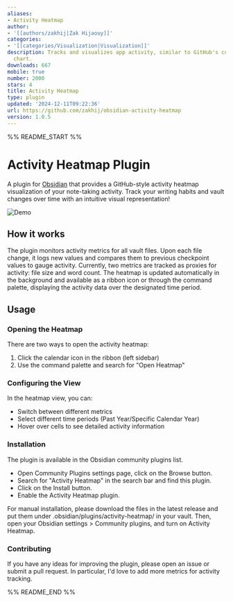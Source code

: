 ```yaml
---
aliases:
- Activity Heatmap
author:
- '[[authors/zakhij|Zak Hijaouy]]'
categories:
- '[[categories/Visualization|Visualization]]'
description: Tracks and visualizes app activity, similar to GitHub's contribution
  chart.
downloads: 667
mobile: true
number: 2000
stars: 4
title: Activity Heatmap
type: plugin
updated: '2024-12-11T09:22:36'
url: https://github.com/zakhij/obsidian-activity-heatmap
version: 1.0.5
---
```


%% README_START %%

# Activity Heatmap Plugin

A plugin for [Obsidian](https://obsidian.md) that provides a GitHub-style activity heatmap visualization of your note-taking activity. Track your writing habits and vault changes over time with an intuitive visual representation!

![Demo](https://raw.githubusercontent.com/zakhij/obsidian-activity-heatmap/HEAD/images/demo.gif)

## How it works

The plugin monitors activity metrics for all vault files. Upon each file change, it logs new values and compares them to previous checkpoint values to gauge activity. Currently, two metrics are tracked as proxies for activity: file size and word count. The heatmap is updated automatically in the background and available as a ribbon icon or through the command palette, displaying the activity data over the designated time period.


## Usage


### Opening the Heatmap

There are two ways to open the activity heatmap:
1. Click the calendar icon in the ribbon (left sidebar)
2. Use the command palette and search for "Open Heatmap"

### Configuring the View

In the heatmap view, you can:
- Switch between different metrics 
- Select different time periods (Past Year/Specific Calendar Year)
- Hover over cells to see detailed activity information


### Installation
The plugin is available in the Obsidian community plugins list.
- Open Community Plugins settings page, click on the Browse button.
- Search for "Activity Heatmap" in the search bar and find this plugin.
- Click on the Install button.
- Enable the Activity Heatmap plugin.

For manual installation, please download the files in the latest release and put them under .obsidian/plugins/activity-heatmap/ in your vault. Then, open your Obsidian settings > Community plugins, and turn on Activity Heatmap.


### Contributing

If you have any ideas for improving the plugin, please open an issue or submit a pull request. In particular, I'd love to add more metrics for activity tracking.


%% README_END %%